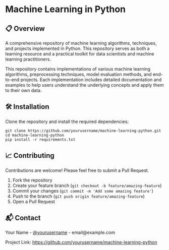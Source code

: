 <!-- README.md in HTML format -->
<h1>Machine Learning in Python</h1>

<h2>📋 Overview</h2>
<p>A comprehensive repository of machine learning algorithms, techniques, and projects implemented in Python. This repository serves as both a learning resource and a practical toolkit for data scientists and machine learning practitioners.</p>

<p>This repository contains implementations of various machine learning algorithms, preprocessing techniques, model evaluation methods, and end-to-end projects. Each implementation includes detailed documentation and examples to help users understand the underlying concepts and apply them to their own data.</p>

<h2>🛠️ Installation</h2>
<p>Clone the repository and install the required dependencies:</p>

<pre><code>git clone https://github.com/yourusername/machine-learning-python.git
cd machine-learning-python
pip install -r requirements.txt</code></pre>

<h2>📈 Contributing</h2>
<p>Contributions are welcome! Please feel free to submit a Pull Request.</p>

<ol>
  <li>Fork the repository</li>
  <li>Create your feature branch (<code>git checkout -b feature/amazing-feature</code>)</li>
  <li>Commit your changes (<code>git commit -m 'Add some amazing feature'</code>)</li>
  <li>Push to the branch (<code>git push origin feature/amazing-feature</code>)</li>
  <li>Open a Pull Request</li>
</ol>

<h2>📬 Contact</h2>
<p>Your Name - <a href="https://twitter.com/yourusername">@yourusername</a> - email@example.com</p>

<p>Project Link: <a href="https://github.com/yourusername/machine-learning-python">https://github.com/yourusername/machine-learning-python</a></p>
